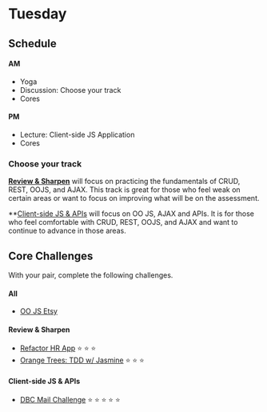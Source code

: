# Tuesday

## Schedule

#### AM
- Yoga
- Discussion: Choose your track
- Cores

#### PM
- Lecture: Client-side JS Application
- Cores


### Choose your track
**[Review & Sharpen](#review--sharpen)** will focus on practicing the
fundamentals of CRUD, REST, OOJS, and AJAX.  This track is great for
those who feel weak on certain areas or want to focus on improving
what will be on the assessment.

**[Client-side JS & APIs](#client-side-js--apis) will focus on OO JS,
 AJAX and APIs.  It is for those who feel comfortable with CRUD,
REST, OOJS, and AJAX and want to continue to advance in those
areas.

## Core Challenges

With your pair, complete the following challenges.

#### All
- [OO JS Etsy](../../../../oo-js-etsy-challenge)

#### Review & Sharpen
- [Refactor HR App](../../../../hr-sinatra-refactor-challenge) :star:
:star: :star:
- [Orange Trees: TDD w/ Jasmine](../../../../orange-jasmine-challenge)
:star: :star: :star:

#### Client-side JS & APIs
- [DBC Mail Challenge](../../../../dbc-mail-challenge) :star: :star:
:star: :star: :star:



